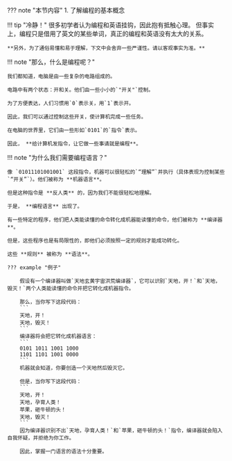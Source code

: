 
??? note "本节内容"
    1. 了解编程的基本概念

!!! tip "冷静！"
    很多初学者认为编程和英语挂钩，因此抱有抵触心理。
    但事实上，编程只是借用了英文的某些单词，真正的编程和英语没有太大的关系。

    **另外，为了通俗易懂和易于理解，下文中会舍弃一些严谨性。请以客观事实为准。**

!!! note "那么，什么是编程呢？"

    我们都知道，电脑是由一些复杂的电路组成的。

    电路中有两个状态：开和关。他们由一些小小的`"开关"`控制。

    为了方便表达，人们习惯用`0`表示关，用`1`表示开。

    因此，我们可以通过控制这些开关，使计算机完成一些任务。

    在电脑的世界里，它们由一些形如`0101`的`指令`表示。

    因此， **给计算机发指令，让它做一些事请就是编程**。

!!! note "为什么我们需要编程语言？"

    像 `01011101001001` 这段指令，机器可以很轻松的`“理解”`并执行（具体表现为控制某些`“开关”`）。他们被称为 **机器语言**。

    但是这种指令是 **反人类** 的，因为我们不能很轻松地理解。

    于是， **编程语言** 出现了。

    有一些特定的程序，他们把人类能读懂的命令转化成机器能读懂的命令，他们被称为 **编译器**。
    
    但是，这些程序也是有局限性的，即他们必须按照一定的规则才能成功转化。

    这些 **规则** 被称为 **语法**。

    ??? example "例子"

        假设有一个编译器叫做`天地玄黄宇宙洪荒编译器`，它可以识别`天地，开！`和`天地，毁灭！`两个人类能读懂的命令并把它转化成机器指令。

        那么，当你写下这段代码：
        ```
        天地，开！
        天地，毁灭！
        ```
        编译器将会把它转化成机器语言：
        ```
        0101 1011 1001 1000
        1101 1101 1001 0000
        ```
        机器就会知道，你要创造一个天地然后毁灭它。
        
        但是，当你写下这段代码：
        ```
        天地，开！
        天地，孕育人类！
        苹果，砸牛顿的头！
        天地，毁灭！
        ```
        因为编译器识别不出`天地，孕育人类！`和`苹果，砸牛顿的头！`指令，编译器就会陷入自我怀疑，并拒绝为你工作。

        因此，掌握一门语言的语法十分重要。
